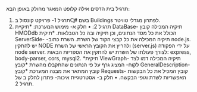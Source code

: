 תרגיל בית הדסים 
אילה קלופט 
המאגר מחולק באופן הבא:
1.	תרגיל 1- פרויקט קונסול בCֳ# בשם Buildings לפתרון מגדלי טוויטר.
2.	תרגיל 2:
•	חלק א- מימוש המערכת:
*תיקיית DataBase- תיקיה המכילה קובץ HMODdb הכולל את כל מסד הנתונים, וכן תיקיה ובה כל הטבלאות.
*תיקית ServerSide- -תיקיה המכילה את כל קבצי הקוד של השרת. השרת כתוב node.js. יש להתקין NODE ולהריץ את הקובץ הראשי של השרת (server.js) על ידי הפקודה node server. לצורך פעולתו של השרת יש להתקין את הספריות הבאות: express, body-parser, cors, mysql2.
*תיקית ViewGraph- תיקיה המכילה דמו לצד לקוח- המציג גרף על פי הנתונים שהתקבלו מהשרת
*קובץ GeneralDescription- קובץ המתאר את מבנה המערכת
*קובץ Requests- קובץ המכיל את כל הבקשות האפשריות לשרת וגופי הבקשה.
•	חלק ב- אסטרטגיית איכות- פתרון לחלק ב של תרגיל 2.


